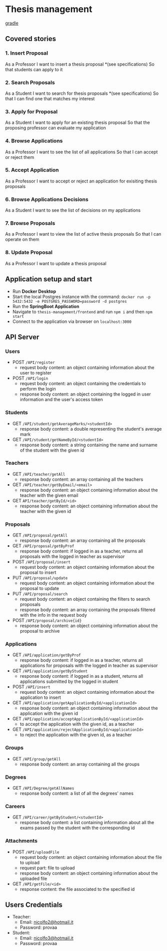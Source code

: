 # Thesis management
[gradle](gradle)
## Covered stories

### 1. Insert Proposal
As a Professor
I want to insert a thesis proposal *(see specifications)
So that students can apply to it

### 2. Search Proposals
As a Student
I want to search for thesis proposals *(see specifications)
So that I can find one that matches my interest

### 3. Apply for Proposal
As a Student
I want to apply for an existing thesis proposal
So that the proposing professor can evaluate my application

### 4. Browse Applications
As a Professor
I want to see the list of all applications
So that I can accept or reject them

### 5. Accept Application
As a Professor
I want to accept or reject an application for exisiting thesis proposals

### 6. Browse Applications Decisions
As a Student
I want to see the list of decisions on my applications

### 7. Browse Proposals
As a Professor
I want to view the list of active thesis proposals
So that I can operate on them

### 8. Update Proposal
As a Professor
I want to update a thesis proposal

## Application setup and start
- Run **Docker Desktop**
- Start the local Postgres instance with the command: `docker run -p 5432:5432 -e POSTGRES_PASSWORD=password -d postgres`
- Run the **SpringBoot Application**
- Navigate to `thesis-management/frontend` and run `npm i` and then `npm start`
- Connect to the application via browser on `localhost:3000`

## API Server

### Users
- POST `/API/register`
  - request body content: an object containing information about the user to register
- POST `/API/login`
  - request body content: an object containing the credentials to perform the login
  - response body content: an object containing the logged in user information and the user's access token

### Students
- GET `/API/student/getAverageMarks/<studentId>`
  - response body content: a double representing the student's average mark
- GET `/API/student/getNameById/<studentId>`
  - response body content: a string containing the name and surname of the student with the given id
  
### Teachers
- GET `/API/teacher/getAll`
  - response body content: an array containing all the teachers
- GET `/API/teacher/getByEmail/<email>`
  - response body content: an object containing information about the teacher with the given email
- GET `API/teacher/getById/<id>`
  - response body content: an object containing information about the teacher with the given id

### Proposals
- GET `/API/proposal/getAll`
  - response body content: an array containing all the proposals
- GET `/API/proposal/getByProf`
  - response body content: if logged in as a teacher, returns all proposals with the logged in teacher as supervisor
- POST `/API/proposal/insert`
  - request body content: an object containing information about the proposal to insert
- PUT `/API/proposal/update`
  - request body content: an object containing information about the proposal to update
- PUT `/API/proposal/search`
  - request body content: an object containing the filters to search proposals
  - response body content: an array containing the proposals filtered with the info in the request body
- POST `/API/proposal/archive{id}`
  - response body content: an object containing information about the proposal to archive

  
### Applications
- GET `/API/application/getByProf`
  - response body content: if logged in as a teacher, returns all applications for proposals with the logged in teacher as supervisor
- GET `/API/application/getByStudent`
  - response body content: if logged in as a student, returns all applications submitted by the logged in student
- POST `/API/insert`
  - request body content: an object containing information about the application to insert
- GET `/API/application/getApplicationById/<applicationId>`
  - response body content: an object containing information about the application with the given id
- GET `/API/application/acceptApplicationById/<applicationId>`
  - to accept the application with the given id, as a teacher
- GET `/API/application/rejectApplicationById/<applicationId>`
  - to reject the application with the given id, as a teacher 

### Groups
- GET `/API/group/getAll`
  - response body content: an array containing all the groups
  
### Degrees
- GET `/API/Degree/getAllNames`
  - response body content: a list of all the degrees' names
  
### Careers
- GET `/API/career/getByStudent/<studentId>`
  - response body content: a list containing information about all the exams passed by the student with the corresponding id
  
### Attachments
- POST `/API/uploadFile`
  - request body content: an object containing information about the file to upload
  - request part: file to upload
  - response body content: an object containing information about the uploaded file
- GET `/API/getFile/<id>`
  - response content: the file associated to the specified id

## Users Credentials

- Teacher:
  - Email: nicolfo2@hotmail.it
  - Password: provaa
- Student:
  - Email: nicolfo3@hotmail.it
  - Password: provaa

